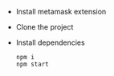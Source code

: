 - Install metamask extension 
- Clone the project
- Install dependencies

      npm i
      npm start
